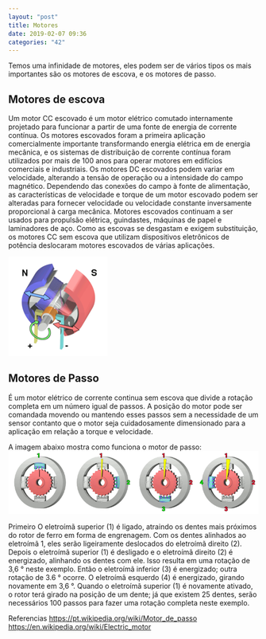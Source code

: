 ```yaml
---
layout: "post"
title: Motores
date: 2019-02-07 09:36
categories: "42"
---
```





Temos uma infinidade de motores, eles podem ser de vários tipos os mais importantes são os motores de escova, e os motores de passo.

Motores de escova
-----------------

Um motor CC escovado é um motor elétrico comutado internamente projetado para funcionar a partir de uma fonte de energia de corrente contínua. Os motores escovados foram a primeira aplicação comercialmente importante transformando energia elétrica em de energia mecânica, e os sistemas de distribuição de corrente contínua foram utilizados por mais de 100 anos para operar motores em edifícios comerciais e industriais. Os motores DC escovados podem variar em velocidade, alterando a tensão de operação ou a intensidade do campo magnético. Dependendo das conexões do campo à fonte de alimentação, as características de velocidade e torque de um motor escovado podem ser alteradas para fornecer velocidade ou velocidade constante inversamente proporcional à carga mecânica. Motores escovados continuam a ser usados para propulsão elétrica, guindastes, máquinas de papel e laminadores de aço. Como as escovas se desgastam e exigem substituição, os motores CC sem escova que utilizam dispositivos eletrônicos de potência deslocaram motores escovados de várias aplicações.

![](/assets/images/motorescovado.png)

Motores de Passo
----------------

É um motor elétrico de corrente continua sem escova que divide a rotação completa em um número igual de passos. A posição do motor pode ser comandada movendo ou mantendo esses passos sem a necessidade de um sensor contanto que o motor seja cuidadosamente dimensionado para a aplicação em relação a torque e velocidade.

A imagem abaixo mostra como funciona o motor de passo:
![](/assets/images/motordepasso.png)

Primeiro O eletroímã superior (1) é ligado, atraindo os dentes mais próximos do rotor de ferro em forma de engrenagem. Com os dentes alinhados ao eletroímã 1, eles serão ligeiramente deslocados do eletroímã direito (2). Depois o eletroímã superior (1) é desligado e o eletroímã direito (2) é energizado, alinhando os dentes com ele. Isso resulta em uma rotação de 3,6 ° neste exemplo. Então o eletroímã inferior (3) é energizado; outra rotação de 3.6 ° ocorre. O eletroímã esquerdo (4) é energizado, girando novamente em 3,6 °. Quando o eletroímã superior (1) é novamente ativado, o rotor terá girado na posição de um dente; já que existem 25 dentes, serão necessários 100 passos para fazer uma rotação completa neste exemplo.

Referencias
<https://pt.wikipedia.org/wiki/Motor_de_passo>
<https://en.wikipedia.org/wiki/Electric_motor>

